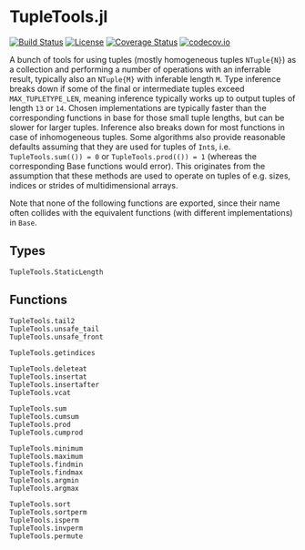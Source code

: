 # TupleTools.jl

[![Build Status](https://travis-ci.org/Jutho/TupleTools.jl.svg?branch=master)](https://travis-ci.org/Jutho/TupleTools.jl) [![License](http://img.shields.io/badge/license-MIT-brightgreen.svg?style=flat)](LICENSE.md) [![Coverage Status](https://coveralls.io/repos/Jutho/TupleTools.jl/badge.svg?branch=master&service=github)](https://coveralls.io/github/Jutho/TupleTools.jl?branch=master) [![codecov.io](http://codecov.io/github/Jutho/TupleTools.jl/coverage.svg?branch=master)](http://codecov.io/github/Jutho/TupleTools.jl?branch=master)


A bunch of tools for using tuples (mostly homogeneous tuples `NTuple{N}`) as a collection and performing a number of operations with an inferrable result, typically also an `NTuple{M}` with inferable length `M`. Type inference breaks down if some of the final or intermediate tuples exceed `MAX_TUPLETYPE_LEN`, meaning inference typically works up to output tuples of length `13` or `14`. Chosen implementations are typically faster than the corresponding functions in base for those small tuple lengths, but can be slower for larger tuples. Inference also breaks down for most functions in case of inhomogeneous tuples. Some algorithms
also provide reasonable defaults assuming that they are used for tuples of `Int`s, i.e. `TupleTools.sum(()) = 0` or `TupleTools.prod(()) = 1` (whereas the corresponding Base functions would error). This originates from the assumption that these methods are used to
operate on tuples of e.g. sizes, indices or strides of multidimensional arrays.

Note that none of the following functions are exported, since their name often collides with the equivalent functions (with different implementations) in `Base`.

## Types

```@docs
TupleTools.StaticLength
```

## Functions

```@docs
TupleTools.tail2
TupleTools.unsafe_tail
TupleTools.unsafe_front
```

```@docs
TupleTools.getindices
```

```@docs
TupleTools.deleteat
TupleTools.insertat
TupleTools.insertafter
TupleTools.vcat
```

```@docs
TupleTools.sum
TupleTools.cumsum
TupleTools.prod
TupleTools.cumprod
```

```@docs
TupleTools.minimum
TupleTools.maximum
TupleTools.findmin
TupleTools.findmax
TupleTools.argmin
TupleTools.argmax
```

```@docs
TupleTools.sort
TupleTools.sortperm
TupleTools.isperm
TupleTools.invperm
TupleTools.permute
```
